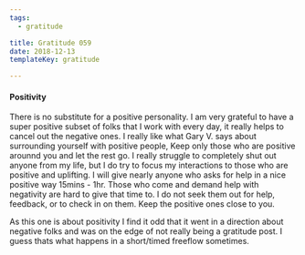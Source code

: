 ```yaml
---
tags:
  - gratitude

title: Gratitude 059
date: 2018-12-13
templateKey: gratitude

---
```


#### Positivity

There is no substitute for a positive personality.  I am very grateful to have a super positive subset of folks that I work with every day, it really helps to cancel out the negative ones.   I really like what Gary V. says about surrounding yourself with positive people, Keep  only those who are positive arounnd you and let the rest go.  I really struggle to completely shut out anyone from my life, but I do try to focus my interactions to those who are positive and uplifting.  I will give nearly anyone who asks for help in a nice positive way 15mins - 1hr.  Those who come and demand help with negativity are hard to give that time to.  I do not seek them out for help, feedback, or to check in on them.  Keep the positive ones close to you.

As this one is about positivity I find it odd that it went in a direction about negative folks and was on the edge of not really being a gratitude post.  I guess thats what happens in a short/timed freeflow sometimes.
